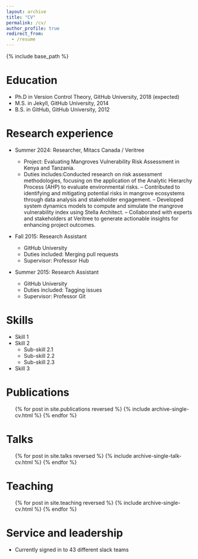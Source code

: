 ```yaml
---
layout: archive
title: "CV"
permalink: /cv/
author_profile: true
redirect_from:
  - /resume
---
```


{% include base_path %}

Education
======
* Ph.D in Version Control Theory, GitHub University, 2018 (expected)
* M.S. in Jekyll, GitHub University, 2014
* B.S. in GitHub, GitHub University, 2012

Research experience
======
* Summer 2024: Researcher, Mitacs Canada / Veritree
  * Project: Evaluating Mangroves Vulnerability Risk Assessment in Kenya and Tanzania.
  * Duties includes:Conducted research on risk assessment methodologies, focusing on the application of
the Analytic Hierarchy Process (AHP) to evaluate environmental risks.
– Contributed to identifying and mitigating potential risks in mangrove ecosystems through
data analysis and stakeholder engagement.
– Developed system dynamics models to compute and simulate the mangrove vulnerability
index using Stella Architect.
– Collaborated with experts and stakeholders at Veritree to generate actionable insights
for enhancing project outcomes.
 

* Fall 2015: Research Assistant
  * GitHub University
  * Duties included: Merging pull requests
  * Supervisor: Professor Hub

* Summer 2015: Research Assistant
  * GitHub University
  * Duties included: Tagging issues
  * Supervisor: Professor Git
  
Skills
======
* Skill 1
* Skill 2
  * Sub-skill 2.1
  * Sub-skill 2.2
  * Sub-skill 2.3
* Skill 3

Publications
======
  <ul>{% for post in site.publications reversed %}
    {% include archive-single-cv.html %}
  {% endfor %}</ul>
  
Talks
======
  <ul>{% for post in site.talks reversed %}
    {% include archive-single-talk-cv.html  %}
  {% endfor %}</ul>
  
Teaching
======
  <ul>{% for post in site.teaching reversed %}
    {% include archive-single-cv.html %}
  {% endfor %}</ul>
  
Service and leadership
======
* Currently signed in to 43 different slack teams
